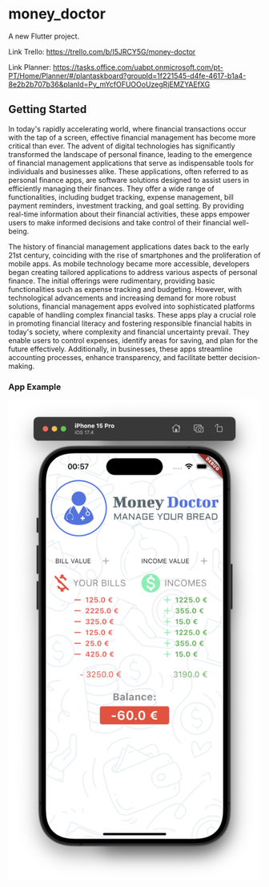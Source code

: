 # money_doctor

A new Flutter project.

Link Trello: https://trello.com/b/I5JRCY5G/money-doctor

Link Planner: https://tasks.office.com/uabpt.onmicrosoft.com/pt-PT/Home/Planner/#/plantaskboard?groupId=1f221545-d4fe-4617-b1a4-8e2b2b707b36&planId=Py_mYcfOFUOOoUzegRjEMZYAEfXG

## Getting Started


In today's rapidly accelerating world, where financial transactions occur with the tap of a screen, effective financial management has become more critical than ever. The advent of digital technologies has significantly transformed the landscape of personal finance, leading to the emergence of financial management applications that serve as indispensable tools for individuals and businesses alike. These applications, often referred to as personal finance apps, are software solutions designed to assist users in efficiently managing their finances. They offer a wide range of functionalities, including budget tracking, expense management, bill payment reminders, investment tracking, and goal setting. By providing real-time information about their financial activities, these apps empower users to make informed decisions and take control of their financial well-being.

The history of financial management applications dates back to the early 21st century, coinciding with the rise of smartphones and the proliferation of mobile apps. As mobile technology became more accessible, developers began creating tailored applications to address various aspects of personal finance. The initial offerings were rudimentary, providing basic functionalities such as expense tracking and budgeting. However, with technological advancements and increasing demand for more robust solutions, financial management apps evolved into sophisticated platforms capable of handling complex financial tasks. These apps play a crucial role in promoting financial literacy and fostering responsible financial habits in today's society, where complexity and financial uncertainty prevail. They enable users to control expenses, identify areas for saving, and plan for the future effectively. Additionally, in businesses, these apps streamline accounting processes, enhance transparency, and facilitate better decision-making.

### App Example

![example.png](images/example.png)

